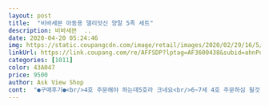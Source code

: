 ```yaml
---
layout: post 
title:  "비바세븐 아동용 델리덧신 양말 5족 세트" 
description: 비바세븐  ..
date: 2020-04-20 05:24:46 
img: https://static.coupangcdn.com/image/retail/images/2020/02/29/16/5/e2184c55-3ec5-42e2-a5b4-836fbc85d020.jpg 
linkUrl: https://link.coupang.com/re/AFFSDP?lptag=AF3600438&subid=ahnPublicAsk&pageKey=1322317005&itemId=2343726570&vendorItemId=70340286975&traceid=V0-113-e028ec848065367b 
categories: [1011] 
color: 43A047 
price: 9500 
author: Ask View Shop 
cont:  "●구매후기●<br/>4호 주문해야 하는데5호라 크네요<br/>6~7세 4호 주문하심 될것 같아요<br/>ㅇ 45갤 남아<br/>ㅇ 4호<br/>ㅇ 발 사이즈 165정도<br/>ㅇ 세탁 전엔 좀 여유로웠지만 건조기 사용 후에는 딱 맞음<br/>건조기 하고나면 작아질까 싶었는데 줄긴 줄었어도 발에 잘 맞아 다행이에요<br/>너무 얇지도 않고 괜찮아요<br/>도움 되셨음 합니다<br/>디자인 심플하고 반덧신이라도  많이 올라오니 안정감도<br/>발목 안쪽이랑 바닥이랑 미끄럼 방지 다있어요<br/>비닐봉지에  잘 포장돼 도착했네요<br/>사이즈 선택을 잘 못한듯 합니다<br/>색이 다 이뻐요<br/>신발 사이즈190~200신는 손주와  180신는 손녀<br/>아이들 주려구 구입했는데<br/>양말도 도톰하고 튼튼해 보이고 골지 패턴도 고급스럽네요<br/>연년생이라 같이 신기려는데 가을쯤 신기면될듯합니다<br/>오전7시주문 해서 당일 배송되엇어요<br/>있어보이구 예뻐요<br/>컬러가 다 마음에 들어요<br/>해서 두엇다 신겨야 겠어요<br/>4호 주문해야 하는데5호라 크네요<br/>6~7세 4호 주문하심 될것 같아요<br/>ㅇ 45갤 남아<br/>ㅇ 4호<br/>ㅇ 발 사이즈 165정도<br/>ㅇ 세탁 전엔 좀 여유로웠지만 건조기 사용 후에는 딱 맞음<br/>건조기 하고나면 작아질까 싶었는데 줄긴 줄었어도 발에 잘 맞아 다행이에요<br/>너무 얇지도 않고 괜찮아요<br/>도움 되셨음 합니다<br/>디자인 심플하고 반덧신이라도  많이 올라오니 안정감도<br/>발목 안쪽이랑 바닥이랑 미끄럼 방지 다있어요<br/>비닐봉지에  잘 포장돼 도착했네요<br/>사이즈 선택을 잘 못한듯 합니다<br/>색이 다 이뻐요<br/>신발 사이즈190~200신는 손주와  180신는 손녀<br/>아이들 주려구 구입했는데<br/>양말도 도톰하고 튼튼해 보이고 골지 패턴도 고급스럽네요<br/>연년생이라 같이 신기려는데 가을쯤 신기면될듯합니다<br/>오전7시주문 해서 당일 배송되엇어요<br/>있어보이구 예뻐요<br/>컬러가 다 마음에 들어요<br/>해서 두엇다 신겨야 겠어요<br/>4호 주문해야 하는데5호라 크네요<br/>6~7세 4호 주문하심 될것 같아요<br/>ㅇ 45갤 남아<br/>ㅇ 4호<br/>ㅇ 발 사이즈 165정도<br/>ㅇ 세탁 전엔 좀 여유로웠지만 건조기 사용 후에는 딱 맞음<br/>건조기 하고나면 작아질까 싶었는데 줄긴 줄었어도 발에 잘 맞아 다행이에요<br/>너무 얇지도 않고 괜찮아요<br/>도움 되셨음 합니다<br/>디자인 심플하고 반덧신이라도  많이 올라오니 안정감도<br/>발목 안쪽이랑 바닥이랑 미끄럼 방지 다있어요<br/>비닐봉지에  잘 포장돼 도착했네요<br/>사이즈 선택을 잘 못한듯 합니다<br/>색이 다 이뻐요<br/>신발 사이즈190~200신는 손주와  180신는 손녀<br/>아이들 주려구 구입했는데<br/>양말도 도톰하고 튼튼해 보이고 골지 패턴도 고급스럽네요<br/>연년생이라 같이 신기려는데 가을쯤 신기면될듯합니다<br/>오전7시주문 해서 당일 배송되엇어요<br/>있어보이구 예뻐요<br/>컬러가 다 마음에 들어요<br/>해서 두엇다 신겨야 겠어요<br/>" 
---
```

